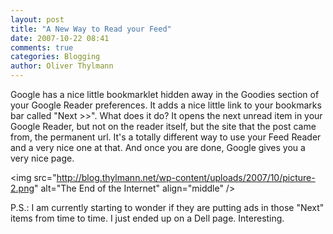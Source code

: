 ```yaml
---
layout: post
title: "A New Way to Read your Feed"
date: 2007-10-22 08:41
comments: true
categories: Blogging
author: Oliver Thylmann
---
```









Google has a nice little bookmarklet hidden away in the Goodies section of your Google Reader preferences. It adds a nice little link to your bookmarks bar called &quot;Next &gt;&gt;&quot;. What does it do? It opens the next unread item in your Google Reader, but not on the reader itself, but the site that the post came from, the permanent url. It's a totally different way to use your Feed Reader and a very nice one at that. And once you are done, Google gives you a very nice page.

&lt;img src=&quot;http://blog.thylmann.net/wp-content/uploads/2007/10/picture-2.png&quot; alt=&quot;The End of the Internet&quot; align=&quot;middle&quot; /&gt;

P.S.: I am currently starting to wonder if they are putting ads in those &quot;Next&quot; items from time to time. I just ended up on a Dell page. Interesting.


